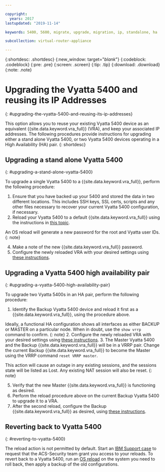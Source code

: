 ```yaml
---

copyright:
  years: 2017
lastupdated: "2019-11-14"

keywords: 5400, 5600, migrate, upgrade, migration, ip, standalone, ha

subcollection: virtual-router-appliance

---
```


{:shortdesc: .shortdesc}
{:new_window: target="_blank_"}
{:codeblock: .codeblock}
{:pre: .pre}
{:screen: .screen}
{:tip: .tip}
{:download: .download}
{:note: .note}

# Upgrading the Vyatta 5400 and reusing its IP Addresses
{: #upgrading-the-vyatta-5400-and-reusing-its-ip-addresses}

This option allows you to reuse your existing Vyatta 5400 device as an equivalent {{site.data.keyword.vra_full}} (VRA), and keep your associated IP addresses. The following procedures provide instructions for upgrading either a stand alone Vyatta 5400, or two Vyatta 5400 devices operating in a High Availability (HA) pair.
{: shortdesc}

## Upgrading a stand alone Vyatta 5400
{: #upgrading-a-stand-alone-vyatta-5400}

To upgrade a single Vyatta 5400 to a {{site.data.keyword.vra_full}}, perform the following procedure:

1. Ensure that you have backed up your 5400 and stored the data in two different locations. This includes SSH keys, SSL certs, scripts and any other files necessary to recover your current Vyatta 5400 configuration, if necessary.
2. Reload your Vyatta 5400 to a default {{site.data.keyword.vra_full}} using the instructions in [this topic](/docs/virtual-router-appliance?topic=virtual-router-appliance-reloading-the-os).

  An OS reload will generate a new password for the root and Vyatta user IDs.
  {: note}

4. Make a note of the new {{site.data.keyword.vra_full}} password.
5. Configure the newly reloaded VRA with your desired settings using [these instructions](/docs/virtual-router-appliance?topic=virtual-router-appliance-accessing-and-configuring-the-ibm-virtual-router-appliance).

## Upgrading a Vyatta 5400 high availability pair
{: #upgrading-a-vyatta-5400-high-availability-pair}

To upgrade two Vyatta 5400s in an HA pair, perform the following procedure:

1. Identify the Backup Vyatta 5400 device and reload it first as a {{site.data.keyword.vra_full}}, using the procedure above.

  Ideally, a functional HA configuration shows all interfaces as either BACKUP or MASTER on a particular node. When in doubt, use the `show vrrp` command to confirm.
  {: note}
2. Configure the newly reloaded VRA with your desired settings using [these instructions](/docs/virtual-router-appliance?topic=virtual-router-appliance-accessing-and-configuring-the-ibm-virtual-router-appliance).
3. The Master Vyatta 5400 and the Backup {{site.data.keyword.vra_full}} will be in a VRRP pair. Change the current Backup {{site.data.keyword.vra_full}} to become the Master using the VRRP command `reset VRRP master`.

  This action will cause an outage in any existing sessions, and the sessions state will be listed as Lost. Any existing NAT session will also be reset.
  {: note}

5. Verify that the new Master {{site.data.keyword.vra_full}} is functioning as desired.
6. Perform the reload procedure above on the current Backup Vyatta 5400 to upgrade it to a VRA.
7. After the second reload, configure the Backup {{site.data.keyword.vra_full}} as desired, using [these instructions](/docs/virtual-router-appliance?topic=virtual-router-appliance-accessing-and-configuring-the-ibm-virtual-router-appliance).

## Reverting back to Vyatta 5400
{: #reverting-to-vyatta-5400}

The reload action is not permitted by default. Start an [IBM Support case](/docs/virtual-router-appliance?topic=gateway-appliance-getting-help) to request that the ACS-Security team grant you access to your reloads. To revert back to a Vyatta 5400, run an [OS reload](/docs/virtual-router-appliance?topic=virtual-router-appliance-reloading-the-os) on the system you need to roll back, then apply a backup of the old configurations.
